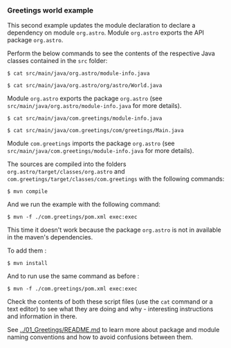 ### Greetings world example

This second example updates the module declaration to declare a dependency on module `org.astro`. Module `org.astro` exports the API package `org.astro`. 

Perform the below commands to see the contents of the respective Java classes contained in the `src` folder:

    $ cat src/main/java/org.astro/module-info.java

    $ cat src/main/java/org.astro/org/astro/World.java

Module `org.astro` exports the package `org.astro` (see `src/main/java/org.astro/module-info.java` for more details).

    $ cat src/main/java/com.greetings/module-info.java

    $ cat src/main/java/com.greetings/com/greetings/Main.java

Module `com.greetings` imports the package `org.astro` (see `src/main/java/com.greetings/module-info.java` for more details).

The sources are compiled into the folders `org.astro/target/classes/org.astro` and `com.greetings/target/classes/com.greetings` with the following commands:

    $ mvn compile
    
And we run the example with the following command:
    
    $ mvn -f ./com.greetings/pom.xml exec:exec
    
This time it doesn't work because the package `org.astro` is not in available in the maven's dependencies.

To add them :

    $ mvn install
    
And to run use the same command as before :

    $ mvn -f ./com.greetings/pom.xml exec:exec    
    
Check the contents of both these script files (use the `cat` command or a text editor) to see what they are doing and why - interesting instructions and information in there.

See [../01_Greetings/README.md](../01_Greetings/README.md) to learn more about package and module naming conventions and how to avoid confusions between them.
